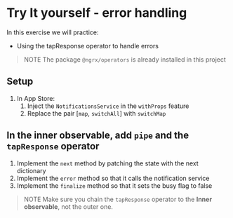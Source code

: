 # Try It yourself - error handling
In this exercise we will practice:
- Using the tapResponse operator to handle errors

>NOTE The package `@ngrx/operators` is already installed in this project

## Setup
1. In App Store:
   1. Inject the `NotificationsService` in the `withProps` feature
   2. Replace the pair [`map`, `switchAll`] with `switchMap`

## In the inner observable, add `pipe` and the `tapResponse` operator
1. Implement the `next` method by patching the state with the next dictionary
2. Implement the `error` method so that it calls the notification service
3. Implement the `finalize` method so that it sets the busy flag to false

>NOTE Make sure you chain the `tapResponse` operator to the **Inner observable**, not the outer one.






